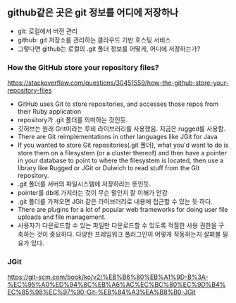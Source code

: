 ## github같은 곳은 git 정보를 어디에 저장하나
- git: 로컬에서 버전 관리
- github:  git 저장소를 관리하는 클라우드 기반 호스팅 서비스
- 그렇다면 github는 로컬의 .git 폴더 정보를 어떻게, 어디에 저장하는가?

### How the GitHub store your repository files?
https://stackoverflow.com/questions/30451559/how-the-github-store-your-repository-files

- GitHub uses Git to store repositories, and accesses those repos from their Ruby application
- repository가 .git 폴더를 의미하는 것인듯. 
- 깃허브는 원래 Grit이라는 루비 라이브러리를 사용했음. 지금은 rugged를 사용함.
- There are Git reimplementations in other languages like JGit for Java 
- If you wanted to store Git repositories(.git 폴더), what you'd want to do is store them on a filesystem (or a cluster thereof) and then have a pointer in your database to point to where the filesystem is located, then use a library like Rugged or JGit or Dulwich to read stuff from the Git repository.
- .git 폴더를 서버의 파일시스템에 저장하라는 뜻인듯. 
- pointer를 db에 가지라는 것이 무슨 말인지 잘 이해가 안감
- .git 폴더를 가져오면 JGit 같은 라이브러리로 내용에 접근할 수 있는 듯 하다. 
- There are plugins for a lot of popular web frameworks for doing user file uploads and file management. 
- 사용자가 다운로드할 수 있는 파일만 다운로드할 수 있도록 적절한 사용 권한을 구축하는 것이 중요하다. 다양한 프레임워크 플러그인이 어떻게 작동하는지 살펴볼 필요가 있다.

### JGit
https://git-scm.com/book/ko/v2/%EB%B6%80%EB%A1%9D-B%3A-%EC%95%A0%ED%94%8C%EB%A6%AC%EC%BC%80%EC%9D%B4%EC%85%98%EC%97%90-Git-%EB%84%A3%EA%B8%B0-JGit

